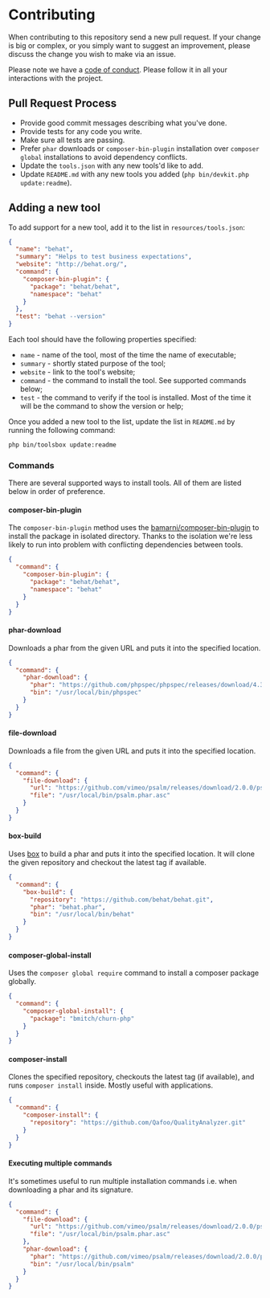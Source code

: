 # Contributing

When contributing to this repository send a new pull request.
If your change is big or complex, or you simply want to suggest an improvement,
please discuss the change you wish to make via an issue.

Please note we have a [code of conduct](CODE_OF_CONDUCT.md). Please follow it in all your interactions with the project.

## Pull Request Process

* Provide good commit messages describing what you've done.
* Provide tests for any code you write.
* Make sure all tests are passing.
* Prefer `phar` downloads or `composer-bin-plugin` installation over `composer global` installations to avoid dependency conflicts.
* Update the `tools.json` with any new tools'd like to add.
* Update `README.md` with any new tools you added (`php bin/devkit.php update:readme`).

## Adding a new tool

To add support for a new tool, add it to the list in `resources/tools.json`:

```json
{
  "name": "behat",
  "summary": "Helps to test business expectations",
  "website": "http://behat.org/",
  "command": {
    "composer-bin-plugin": {
      "package": "behat/behat",
      "namespace": "behat"
    }
  },
  "test": "behat --version"
}
```

Each tool should have the following properties specified:

* `name` - name of the tool, most of the time the name of executable;
* `summary` - shortly stated purpose of the tool;
* `website` - link to the tool's website;
* `command` - the command to install the tool. See supported commands below;
* `test` - the command to verify if the tool is installed. Most of the time it will be the command to show the version or help;

Once you added a new tool to the list, update the list in `README.md` by running the following command:

```bash
php bin/toolsbox update:readme
```

### Commands

There are several supported ways to install tools.
All of them are listed below in order of preference.

#### composer-bin-plugin

The `composer-bin-plugin` method uses the [bamarni/composer-bin-plugin](https://github.com/bamarni/composer-bin-plugin)
to install the package in isolated directory.
Thanks to the isolation we're less likely to run into problem with conflicting dependencies between tools.

```json
{
  "command": {
    "composer-bin-plugin": {
      "package": "behat/behat",
      "namespace": "behat"
    }
  }
}
```

#### phar-download

Downloads a phar from the given URL and puts it into the specified location.

```json
{
  "command": {
    "phar-download": {
      "phar": "https://github.com/phpspec/phpspec/releases/download/4.3.0/phpspec.phar",
      "bin": "/usr/local/bin/phpspec"
    }
  }
}
```

#### file-download

Downloads a file from the given URL and puts it into the specified location.

```json
{
  "command": {
    "file-download": {
      "url": "https://github.com/vimeo/psalm/releases/download/2.0.0/psalm.phar.asc",
      "file": "/usr/local/bin/psalm.phar.asc"
    }
  }
}
```

#### box-build

Uses [box](https://box-project.github.io/box2/) to build a phar and puts it into the specified location.
It will clone the given repository and checkout the latest tag if available.

```json
{
  "command": {
    "box-build": {
      "repository": "https://github.com/behat/behat.git",
      "phar": "behat.phar",
      "bin": "/usr/local/bin/behat"
    }
  }
}
```

#### composer-global-install

Uses the `composer global require` command to install a composer package globally.

```json
{
  "command": {
    "composer-global-install": {
      "package": "bmitch/churn-php"
    }
  }
}
```

#### composer-install

Clones the specified repository, checkouts the latest tag (if available), and runs `composer install` inside.
Mostly useful with applications.

```json
{
  "command": {
    "composer-install": {
      "repository": "https://github.com/Qafoo/QualityAnalyzer.git"
    }
  }
}
```

#### Executing multiple commands

It's sometimes useful to run multiple installation commands i.e. when downloading a phar and its signature.

```json
{
  "command": {
    "file-download": {
      "url": "https://github.com/vimeo/psalm/releases/download/2.0.0/psalm.phar.asc",
      "file": "/usr/local/bin/psalm.phar.asc"
    },
    "phar-download": {
      "phar": "https://github.com/vimeo/psalm/releases/download/2.0.0/psalm.phar",
      "bin": "/usr/local/bin/psalm"
    }
  }
}
```
